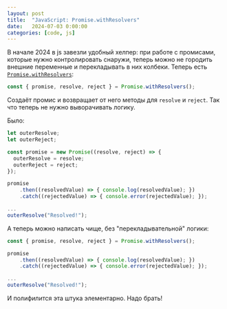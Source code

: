 ```yaml
---
layout: post
title:  "JavaScript: Promise.withResolvers"
date:   2024-07-03 0:00:00
categories: [code, js]
---
```


В начале 2024 в js завезли удобный хелпер: при работе с промисами, которые нужно контролировать снаружи, теперь можно не городить внешние переменные и перекладывать в них колбеки. Теперь есть [`Promise.withResolvers`](https://developer.mozilla.org/en-US/docs/Web/JavaScript/Reference/Global_Objects/Promise/withResolvers):

```js
const { promise, resolve, reject } = Promise.withResolvers();
```

Создаёт промис и возвращает от него методы для `resolve` и `reject`. Так что теперь не нужно выворачивать логику.

Было:

```js
let outerResolve;
let outerReject;

const promise = new Promise((resolve, reject) => {
  outerResolve = resolve;
  outerReject = reject;
});

promise
    .then((resolvedValue) => { console.log(resolvedValue); })
    .catch((rejectedValue) => { console.error(rejectedValue); });

...
outerResolve("Resolved!");
```

А теперь можно написать чище, без "перекладывательной" логики:

```js
const { promise, resolve, reject } = Promise.withResolvers();

promise
    .then((resolvedValue) => { console.log(resolvedValue); })
    .catch((rejectedValue) => { console.error(rejectedValue); });

...
outerResolve("Resolved!");
```

И полифилится эта штука элементарно. Надо брать!
